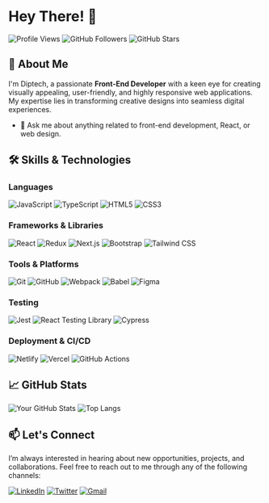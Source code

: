 # Hey There! 👋

![Profile Views](https://komarev.com/ghpvc/?username=Diptech-hub&color=green)
![GitHub Followers](https://img.shields.io/github/followers/Diptech-hub?label=Followers&style=social)
![GitHub Stars](https://img.shields.io/github/stars/Diptech-hub?label=Stars&style=social)

## 🚀 About Me

I'm Diptech, a passionate **Front-End Developer** with a keen eye for creating visually appealing, user-friendly, and highly responsive web applications. My expertise lies in transforming creative designs into seamless digital experiences.

<!--- ![Coding GIF](https://media.giphy.com/media/qgQUggAC3Pfv687qPC/giphy.gif) -->

<!--- - 🔭 I’m currently working on [Project Name](#). -->
- 💬 Ask me about anything related to front-end development, React, or web design.

## 🛠️ Skills & Technologies

### Languages
![JavaScript](https://img.shields.io/badge/-JavaScript-F7DF1E?logo=javascript&logoColor=black&style=flat-square)
![TypeScript](https://img.shields.io/badge/-TypeScript-007ACC?logo=typescript&logoColor=white&style=flat-square)
![HTML5](https://img.shields.io/badge/-HTML5-E34F26?logo=html5&logoColor=white&style=flat-square)
![CSS3](https://img.shields.io/badge/-CSS3-1572B6?logo=css3&logoColor=white&style=flat-square)

### Frameworks & Libraries
![React](https://img.shields.io/badge/-React-61DAFB?logo=react&logoColor=black&style=flat-square)
![Redux](https://img.shields.io/badge/-Redux-764ABC?logo=redux&logoColor=white&style=flat-square)
![Next.js](https://img.shields.io/badge/-Next.js-000000?logo=nextdotjs&logoColor=white&style=flat-square)
![Bootstrap](https://img.shields.io/badge/-Bootstrap-563D7C?logo=bootstrap&logoColor=white&style=flat-square)
![Tailwind CSS](https://img.shields.io/badge/-Tailwind%20CSS-38B2AC?logo=tailwind-css&logoColor=white&style=flat-square)

### Tools & Platforms
![Git](https://img.shields.io/badge/-Git-F05032?logo=git&logoColor=white&style=flat-square)
![GitHub](https://img.shields.io/badge/-GitHub-181717?logo=github&logoColor=white&style=flat-square)
![Webpack](https://img.shields.io/badge/-Webpack-8DD6F9?logo=webpack&logoColor=black&style=flat-square)
![Babel](https://img.shields.io/badge/-Babel-F9DC3E?logo=babel&logoColor=black&style=flat-square)
![Figma](https://img.shields.io/badge/-Figma-F24E1E?logo=figma&logoColor=white&style=flat-square)

### Testing
![Jest](https://img.shields.io/badge/-Jest-C21325?logo=jest&logoColor=white&style=flat-square)
![React Testing Library](https://img.shields.io/badge/-Testing%20Library-E33332?logo=testing-library&logoColor=white&style=flat-square)
![Cypress](https://img.shields.io/badge/-Cypress-17202C?logo=cypress&logoColor=white&style=flat-square)

### Deployment & CI/CD
![Netlify](https://img.shields.io/badge/-Netlify-00C7B7?logo=netlify&logoColor=white&style=flat-square)
![Vercel](https://img.shields.io/badge/-Vercel-000000?logo=vercel&logoColor=white&style=flat-square)
![GitHub Actions](https://img.shields.io/badge/-GitHub%20Actions-2088FF?logo=github-actions&logoColor=white&style=flat-square)

<!--- ## 🌱 Currently Learning
I am continuously evolving my skill set and diving deeper into:

- Advanced React patterns and state management techniques.
- Performance optimization and best practices in web development.
- Building and deploying full-stack applications with Next.js. -->


## 📈 GitHub Stats

![Your GitHub Stats](https://github-readme-stats.vercel.app/api?username=Diptech-hub&show_icons=true&theme=default)
![Top Langs](https://github-readme-stats.vercel.app/api/top-langs/?username=Diptech-hub&layout=compact&theme=default)


## 📫 Let's Connect

I’m always interested in hearing about new opportunities, projects, and collaborations. Feel free to reach out to me through any of the following channels:

[![LinkedIn](https://img.shields.io/badge/-LinkedIn-0077B5?logo=linkedin&logoColor=white&style=flat-square)](https://www.linkedin.com/in/oladipupo-babayemi/)
[![Twitter](https://img.shields.io/badge/-Twitter-1DA1F2?logo=twitter&logoColor=white&style=flat-square)](https://twitter.com/DipTech_)
[![Gmail](https://img.shields.io/badge/-Email-D14836?logo=gmail&logoColor=white&style=flat-square)](mailto:oladipupobabayemi@gmail.com)




